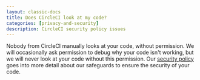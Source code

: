 ```yaml
---
layout: classic-docs
title: Does CircleCI look at my code?
categories: [privacy-and-security]
description: CircleCI security policy issues
---
```


Nobody from CircleCI manually looks at your code, without permission.
We will occasionally ask permission to debug why your code isn't working, but we will never look at your code without this permission.
Our [security policy](https://circleci.com/security/)
goes into more detail about our safeguards to ensure the security of your code.
